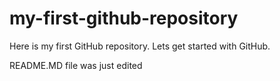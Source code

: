 # my-first-github-repository
Here is my first GitHub repository. Lets get started with GitHub.

README.MD file was just edited
